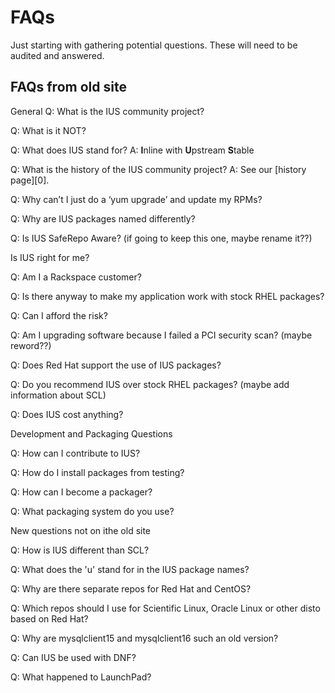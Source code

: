# FAQs
Just starting with gathering potential questions.  These will need to be
audited and answered.

## FAQs from old site

General
Q: What is the IUS community project?

Q: What is it NOT?

Q: What does IUS stand for?
A: **I**nline with **U**pstream **S**table

Q: What is the history of the IUS community project?
A: See our [history page][0].

Q: Why can’t I just do a ‘yum upgrade’ and update my RPMs?

Q: Why are IUS packages named differently?

Q: Is IUS SafeRepo Aware? (if going to keep this one, maybe rename it??)

Is IUS right for me?

Q: Am I a Rackspace customer?

Q: Is there anyway to make my application work with stock RHEL packages?

Q: Can I afford the risk?

Q: Am I upgrading software because I failed a PCI security scan? (maybe reword??)

Q: Does Red Hat support the use of IUS packages?

Q: Do you recommend IUS over stock RHEL packages?  (maybe add information about SCL)

Q: Does IUS cost anything?

Development and Packaging Questions

Q: How can I contribute to IUS?

Q: How do I install packages from testing?

Q: How can I become a packager?

Q: What packaging system do you use?

New questions not on ithe old site

Q: How is IUS different than SCL?

Q: What does the 'u' stand for in the IUS package names?

Q: Why are there separate repos for Red Hat and CentOS?

Q: Which repos should I use for Scientific Linux, Oracle Linux  or other disto
based on Red Hat?

Q: Why are mysqlclient15 and mysqlclient16 such an old version?

Q: Can IUS be used with DNF?

Q: What happened to LaunchPad?

